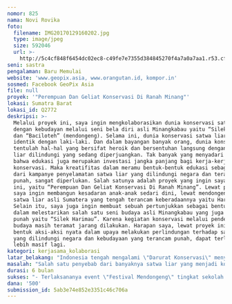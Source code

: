 ```yaml
---
nomor: 825
nama: Novi Rovika
foto:
  filename: IMG20170129160202.jpg
  type: image/jpeg
  size: 592046
  url: >-
    http://5c4cf848f6454dc02ec8-c49fe7e7355d384845270f4a7a0a7aa1.r53.cf2.rackcdn.com/52af0e8b-3c0a-4d44-a67e-7cc1a6370cb4/IMG20170129160202.jpg
seni: sastra
pengalaman: Baru Memulai
website: 'www.geopix.asia, www.orangutan.id, kompor.in'
sosmed: Facebook GeoPix Asia
file: null
proyek: '"Perempuan Dan Geliat Konservasi Di Ranah Minang"'
lokasi: Sumatra Barat
lokasi_id: Q2772
deskripsi: >-
  Melalui proyek ini, saya ingin mengkolaborasikan dunia konservasi satwa liar
  dengan kebudayan melalui seni bela diri asli Minangkabau yaitu “Silek Harimau”
  dan “Baciloteh” (mendongeng). Selama ini, dunia konservasi satwa liar selalu
  identik dengan laki-laki. Dan dalam bayangan banyak orang, dunia konservasi
  tentulah hal-hal yang bersifat heroik dan bersentuhan langsung dengan satwa
  liar dilindungi yang sedang diperjuangkan. Tak banyak yang menyadari bahwa
  bahwa edukasi juga merupakan investasi jangka panjang bagi kerja-kerja
  konservasi. Maka kreatifitas dalam meramu bentuk-bentuk edukasi sebagai bagian
  dari kampanye penyelamatan satwa liar yang dilindungi negara dan terancam
  punah, sangat diperlukan. Salah satunya adalah proyek yang ingin saya ajukan
  ini, yaitu “Perempuan Dan Geliat Konservasi Di Ranah Minang”. Lewat proyek ini
  saya ingin membangun kesadaran anak-anak sedari dini, lewat mendongeng tentang
  satwa liar asli Sumatera yang tengah terancam keberadaannya yaitu Harimau.
  Selain itu, saya juga ingin membuat sebuah pertunjukkan sebagai bentuk upaya
  dalam melestarikan salah satu seni budaya asli Minangkabau yang juga terancam
  punah yaitu “Silek Harimau”. Karena kegiatan konservasi melalui pendekatan
  budaya masih teramat jarang dilakukan. Harapan saya, lewat proyek ini segala
  bentuk aksi-aksi nyata dalam upaya melakukan perlindungan terhadap satwa liar
  yang dilindungi negara dan kebudayaan yang terancam punah, dapat terlaksana
  lebih masif lagi. 
kategori: kerjasama_kolaborasi
latar_belakang: "Indonesia tengah mengalami \"Darurat Konservasi\" menyusul  tingginya konflik manusia dengan satwa liar yang dilindungi negara. Salah satu pemicu dari konflik-konflik tersebut secara nyata adalah hilangnya habitat yang menjadi \"rumah\" bagi satwa-satwa eksotis tersebut, akibat dari berubahnya fungsi hutan yang jadi habitat hidup mereka. Secara fisik, lembaga-lembaga sosial yang bergerak dibidang konservasi satwa liar telah melakukan banyak hal sebagai bentuk perjuangan mereka dalam upaya menyelamatkan satwa-satwa endemik khas Indonesia dan terancam punah. Sumatera Barat yang juga menjadi habitat asli dari Harimau Sumatera tak terkecuali juga mengalami hal yang sama dengan daerah-daerah lainnya di Indonesia. Karena konflik dengan satwa liar terjadi hampir diseluruh wilayah di Indonesia yang  memiliki satwa khas atau endemik. Seperti harimau, orangutan, gajah, badak dan  banyak lagi lainnya.\r\n\r\nDalam hal konservasi Sumatera Barat sebenarnya memiliki banyak sekali kearifan lokal yang berafiliasi dengan seni dan budaya. Diantaranya adalah seni bela diri \"Silek Harimau\" dimana harimau adalah inspirasi dari setiap jurus dan gerakan-gerakannya yang mematikan. Konon, Silek Harimau ini telah berusia ratusan tahun. Satu lagi budaya asli \"Urang Awak\" yang mulai tergerus karena kemajuan zaman adalah \"Baciloteh\" atau mendongeng. Proyek \"Perempuan Dan Geliat Konservasi Di Ranah Minang\" ini adalah bentuk alternatif dari kerja konservasi yang biasanya didominasi oleh laki-laki.  "
masalah: "Salah satu penyebab dari banyaknya satwa liar yang menjadi korban dari setiap konflik yang terjadi antara manusia dengan satwa, adalah karena rendahnya kesadaran dan pengetahuan masyarakat. Begitu pula dengan pengetahuan dan kesadaran masyarakat dalam hal pelestarian budaya. Tak banyak yang menyadari akan permasalahan ini. Kalaupun ada, tak sedikit pula yang kemudian bingung bagaimana cara atau usaha untuk mengatasi permasalahan ini. Maka lewat proyek \"Perempuan Dan Geliat Konservasi Di Ranah Minang\", saya ingin membangun partisipasi masyarakat lewat media visualisasi untuk menumbuhkan kesadarara bahwa siapapun bisa terlibat dalam kerja-kerja konservasi. Karena untuk mewujudkan kepedulian terhadap satwa liar, tidak harus terjun langsung melakukan upaya-upaya penyelamatan terhadap satwa liar tersebut secara fisik. \r\n\r\nPendekatan budaya yang dalam hal ini adalah \"Silek Harimau\", dapat menjadi bentuk upaya perlindungan terhadap satwa liar  yang justru merupakan bentuk alternatif dari kerja-kerja konservasi yang bisa dilakukan dengan cara-cara unik dan menyenangkan. Tak hanya itu, melalui dongeng tentang satwa-satwa liar dilindungi yang terancam punah, diharapkan dapat menumbuhkan kesadaran anak-anak sedari dini.  Karena anak-anak merupakan generasi penerus yang akan melanjutkan tongkat estafet kepemimpinan. Proyek ini dijalankan juga dalam rangka upaya mempersiapkan generasi yang berkualitas dalam menyongsong era Indonesia Emas! Karena memang disinilah peran perempuan dibutuhkan. "
durasi: 6 bulan
sukses: "- Terlaksananya event \"Festival Mendongeng\" tingkat sekolah yang mengangkat tema tentang perlindungan Satwa Liar di   Sumatera Barat\r\n-  Terlaksananya event \"Festival Silek Harimau\" di Sumatera Barat\r\n- Teredukasinya  komunitas-komunitas  dampingan tentang konservasi satwa liar\r\n- Teredukasinya beberapa sekolah/lembaga pendidikan yang menjadi target proyek "
dana: '500'
submission_id: 5ab3e74e852e3351c46c706a
---
```

